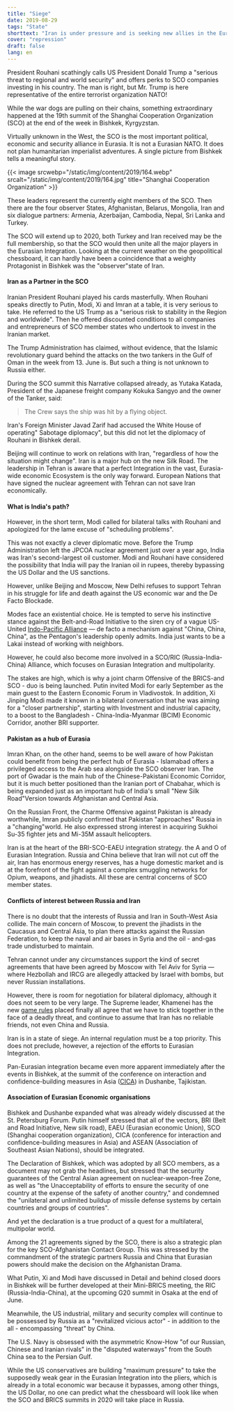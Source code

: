```yaml
---
title: "Siege"
date: 2019-08-29
tags: "State"
shorttext: "Iran is under pressure and is seeking new allies in the Eurasian region."
cover: "repression"
draft: false
lang: en
---
```


President Rouhani scathingly calls US President Donald Trump a "serious threat to regional and world security" and offers perks to SCO companies investing in his country. The man is right, but Mr. Trump is here representative of the entire terrorist organization NATO!

While the war dogs are pulling on their chains, something extraordinary happened at the 19th summit of the Shanghai Cooperation Organization (SCO) at the end of the week in Bishkek, Kyrgyzstan.

Virtually unknown in the West, the SCO is the most important political, economic and security alliance in Eurasia. It is not a Eurasian NATO. It does not plan humanitarian imperialist adventures. A single picture from Bishkek tells a meaningful story.

{{< image srcwebp="/static/img/content/2019/164.webp" srcalt="/static/img/content/2019/164.jpg" title="Shanghai Cooperation Organization" >}}

These leaders represent the currently eight members of the SCO. Then there are the four observer States, Afghanistan, Belarus, Mongolia, Iran and six dialogue partners: Armenia, Azerbaijan, Cambodia, Nepal, Sri Lanka and Turkey.

The SCO will extend up to 2020, both Turkey and Iran received may be the full membership, so that the SCO would then unite all the major players in the Eurasian Integration. Looking at the current weather on the geopolitical chessboard, it can hardly have been a coincidence that a weighty Protagonist in Bishkek was the "observer"state of Iran.

#### Iran as a Partner in the SCO

Iranian President Rouhani played his cards masterfully. When Rouhani speaks directly to Putin, Modi, Xi and Imran at a table, it is very serious to take. He referred to the US Trump as a "serious risk to stability in the Region and worldwide". Then he offered discounted conditions to all companies and entrepreneurs of SCO member states who undertook to invest in the Iranian market.

The Trump Administration has claimed, without evidence, that the Islamic revolutionary guard behind the attacks on the two tankers in the Gulf of Oman in the week from 13. June is. But such a thing is not unknown to Russia either. 

During the SCO summit this Narrative collapsed already, as Yutaka Katada, President of the Japanese freight company Kokuka Sangyo and the owner of the Tanker, said:

> The Crew says the ship was hit by a flying object.

Iran's Foreign Minister Javad Zarif had accused the White House of operating" Sabotage diplomacy", but this did not let the diplomacy of Rouhani in Bishkek derail.

Beijing will continue to work on relations with Iran, "regardless of how the situation might change". Iran is a major hub on the new Silk Road. The leadership in Tehran is aware that a perfect Integration in the vast, Eurasia-wide economic Ecosystem is the only way forward. European Nations that have signed the nuclear agreement with Tehran can not save Iran economically.

#### What is India's path?

However, in the short term, Modi called for bilateral talks with Rouhani and apologized for the lame excuse of "scheduling problems".

This was not exactly a clever diplomatic move. Before the Trump Administration left the JPCOA nuclear agreement just over a year ago, India was Iran's second-largest oil customer. Modi and Rouhani have considered the possibility that India will pay the Iranian oil in rupees, thereby bypassing the US Dollar and the US sanctions.

However, unlike Beijing and Moscow, New Delhi refuses to support Tehran in his struggle for life and death against the US economic war and the De Facto Blockade.

Modes face an existential choice. He is tempted to serve his instinctive stance against the Belt-and-Road Initiative to the siren cry of a vague US-United [Indo-Pacific Alliance](https://www.defense.gov/Newsroom/Releases/Release/Article/1863396/dod-releases-indo-pacific-strategy-report/source/GovDelivery/fbclid/IwAR0qQXm4Oe5xwDF-vIwIjIx2_8YCUw1IwqVJiaalGjbYFjsds0NHr9sX1X4/ "DOD Releases Indo-Pacific Strategy Report") — de facto a mechanism against "China, China, China", as the Pentagon's leadership openly admits. India just wants to be a Lakai instead of working with neighbors.

However, he could also become more involved in a SCO/RIC (Russia-India-China) Alliance, which focuses on Eurasian Integration and multipolarity.

The stakes are high, which is why a joint charm Offensive of the BRICS-and SCO - duo is being launched. Putin invited Modi for early September as the main guest to the Eastern Economic Forum in Vladivostok. In addition, Xi Jinping Modi made it known in a bilateral conversation that he was aiming for a "closer partnership", starting with Investment and industrial capacity, to a boost to the Bangladesh - China-India-Myanmar (BCIM) Economic Corridor, another BRI supporter.

#### Pakistan as a hub of Eurasia

Imran Khan, on the other hand, seems to be well aware of how Pakistan could benefit from being the perfect hub of Eurasia - Islamabad offers a privileged access to the Arab sea alongside the SCO observer Iran. The port of Gwadar is the main hub of the Chinese-Pakistani Economic Corridor, but it is much better positioned than the Iranian port of Chabahar, which is being expanded just as an important hub of India's small "New Silk Road"Version towards Afghanistan and Central Asia.

On the Russian Front, the Charme Offensive against Pakistan is already worthwhile, Imran publicly confirmed that Pakistan "approaches" Russia in a "changing"world. He also expressed strong interest in acquiring Sukhoi Su-35 fighter jets and Mi-35M assault helicopters.

Iran is at the heart of the BRI-SCO-EAEU integration strategy. the A and O of Eurasian Integration. Russia and China believe that Iran will not cut off the air, Iran has enormous energy reserves, has a huge domestic market and is at the forefront of the fight against a complex smuggling networks for Opium, weapons, and jihadists. All these are central concerns of SCO member states.

#### Conflicts of interest between Russia and Iran

There is no doubt that the interests of Russia and Iran in South-West Asia collide. The main concern of Moscow, to prevent the jihadists in the Caucasus and Central Asia, to plan there attacks against the Russian Federation, to keep the naval and air bases in Syria and the oil - and-gas trade undisturbed to maintain.

Tehran cannot under any circumstances support the kind of secret agreements that have been agreed by Moscow with Tel Aviv for Syria — where Hezbollah and IRCG are allegedly attacked by Israel with bombs, but never Russian installations.

However, there is room for negotiation for bilateral diplomacy, although it does not seem to be very large. The Supreme leader, Khamenei has the new [game rules](https://ejmagnier.com/2019/06/13/irans-leader-of-the-revolution-recommends-four-steps-for-confronting-the-us/ "IRAN’S LEADER OF THE REVOLUTION RECOMMENDS FOUR STEPS FOR CONFRONTING THE US") placed finally all agree that we have to stick together in the face of a deadly threat, and continue to assume that Iran has no reliable friends, not even China and Russia.

Iran is in a state of siege. An internal regulation must be a top priority. This does not preclude, however, a rejection of the efforts to Eurasian Integration.

Pan-Eurasian integration became even more apparent immediately after the events in Bishkek, at the summit of the conference on interaction and confidence-building measures in Asia ([CICA](https://tass.com/economy/1063957 "Russia calls for abandoning global trade wars - Putin")) in Dushanbe, Tajikistan.

#### Association of Eurasian Economic organisations

Bishkek and Dushanbe expanded what was already widely discussed at the St. Petersburg Forum. Putin himself stressed that all of the vectors, BRI (Belt and Road Initiative, New silk road), EAEU (Eurasian economic Union), SCO (Shanghai cooperation organization), CICA (conference for interaction and confidence-building measures in Asia) and ASEAN (Association of Southeast Asian Nations), should be integrated.

The Declaration of Bishkek, which was adopted by all SCO members, as a document may not grab the headlines, but stressed that the security guarantees of the Central Asian agreement on nuclear-weapon-free Zone, as well as "the Unacceptability of efforts to ensure the security of one country at the expense of the safety of another country," and condemned the "unilateral and unlimited buildup of missile defense systems by certain countries and groups of countries".

And yet the declaration is a true product of a quest for a multilateral, multipolar world.

Among the 21 agreements signed by the SCO, there is also a strategic plan for the key SCO-Afghanistan Contact Group. This was stressed by the commandment of the strategic partners Russia and China that Eurasian powers should make the decision on the Afghanistan Drama.

What Putin, Xi and Modi have discussed in Detail and behind closed doors in Bishkek will be further developed at their Mini-BRICS meeting, the RIC (Russia-India-China), at the upcoming G20 summit in Osaka at the end of June.

Meanwhile, the US industrial, military and security complex will continue to be possessed by Russia as a "revitalized vicious actor" - in addition to the all - encompassing "threat" by China.

The U.S. Navy is obsessed with the asymmetric Know-How "of our Russian, Chinese and Iranian rivals" in the "disputed waterways" from the South China sea to the Persian Gulf.

While the US conservatives are building "maximum pressure" to take the supposedly weak gear in the Eurasian Integration into the pliers, which is already in a total economic war because it bypasses, among other things, the US Dollar, no one can predict what the chessboard will look like when the SCO and BRICS summits in 2020 will take place in Russia.

